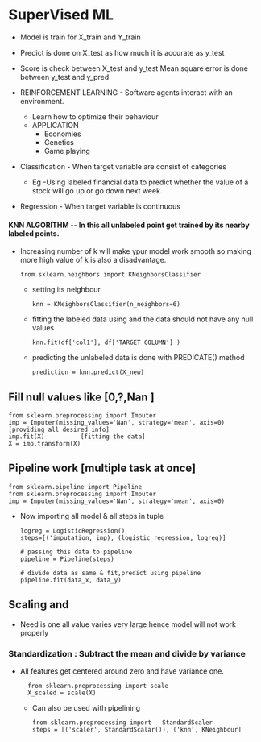 #   SuperVised ML
*   Model is train for X_train and Y_train
*   Predict is done on X_test as how much it is accurate as y_test

*  Score is check between X_test and y_test
  Mean square error is done between y_test and y_pred

*   REINFORCEMENT LEARNING - Software agents interact with an environment.
	- Learn how to optimize their behaviour 
	- APPLICATION 
	    *   Economies
		*   Genetics
		*   Game playing
*   Classification - When target variable are consist of categories
    *   Eg -Using labeled financial data to predict whether the value of a stock will go up or go down next week.

*   Regression - When target variable is continuous

#### KNN ALGORITHM -- In this all unlabeled point get trained by its nearby labeled points.

*   Increasing number of k will make ypur model work smooth so making more high value of k is also a disadvantage.

        from sklearn.neighbors import KNeighborsClassifier

    *   setting its neighbour

            knn = KNeighborsClassifier(n_neighbors=6)

	*   fitting the labeled data using and the data should not have any null values

            knn.fit(df['col1'], df['TARGET COLUMN'] )
    *   predicting the unlabeled data is done with PREDICATE() method

            prediction = knn.predict(X_new)





## Fill null values like [0,?,Nan ]

    from sklearn.preprocessing import Imputer
    imp = Imputer(missing_values='Nan', strategy='mean', axis=0)             [providing all desired info]
    imp.fit(X)          [fitting the data]
    X = imp.transform(X)

## Pipeline work [multiple task at once]
    from sklearn.pipeline import Pipeline
    from sklearn.preprocessing import Imputer
    imp = Imputer(missing_values='Nan', strategy='mean', axis=0)             

*   Now importing all model & all steps in tuple

        logreg = LogisticRegression()
        steps=[('imputation, imp), (logistic_regression, logreg)]

        # passing this data to pipeline
        pipeline = Pipeline(steps)

        # divide data as same & fit,predict using pipeline
        pipeline.fit(data_x, data_y)

## Scaling and 
*   Need is one all value varies very large hence model will not work properly
### Standardization : Subtract the mean and divide by variance  
* All features get centered around zero and have  variance one.
    
        from sklearn.preprocessing import scale
        X_scaled = scale(X)

    *   Can also be used with pipelining
            
            from sklearn.preprocessing import   StandardScaler
            steps = [('scaler', StandardScalar()), ('knn', KNeighbour]
        

        

